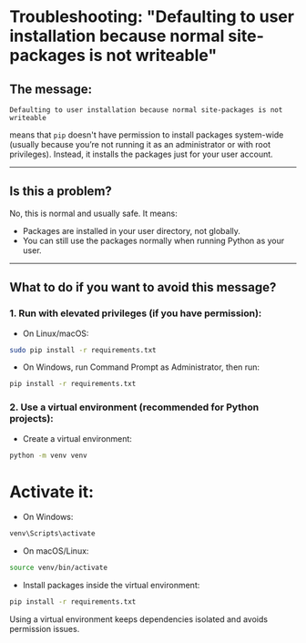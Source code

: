 # Troubleshooting: "Defaulting to user installation because normal site-packages is not writeable"

## The message:

```
Defaulting to user installation because normal site-packages is not writeable
```

means that `pip` doesn't have permission to install packages system-wide (usually because you’re not running it as an administrator or with root privileges). Instead, it installs the packages just for your user account.

---

## Is this a problem?

No, this is normal and usually safe. It means:

- Packages are installed in your user directory, not globally.
- You can still use the packages normally when running Python as your user.

---

## What to do if you want to avoid this message?

### 1. Run with elevated privileges (if you have permission):

- On Linux/macOS:

```bash
sudo pip install -r requirements.txt
```
- On Windows, run Command Prompt as Administrator, then run:

```cmd
pip install -r requirements.txt
```

### 2. Use a virtual environment (recommended for Python projects):

- Create a virtual environment:

```bash
python -m venv venv
```

# Activate it:

- On Windows:

```cmd
venv\Scripts\activate
```
- On macOS/Linux:

```bash
source venv/bin/activate
```

- Install packages inside the virtual environment:

```bash
pip install -r requirements.txt
```

Using a virtual environment keeps dependencies isolated and avoids permission issues.
